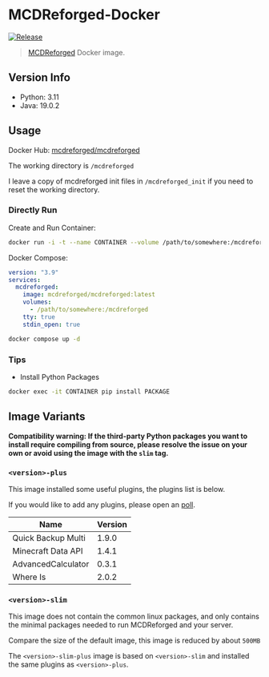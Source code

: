 # MCDReforged-Docker

[![Release](https://img.shields.io/github/v/release/MCDReforged/MCDReforged-Docker?label=Release)](https://github.com/MCDReforged/MCDReforged-Docker/releases)

> [MCDReforged](https://github.com/Fallen-Breath/MCDReforged) Docker image.

## Version Info

- Python: 3.11
- Java: 19.0.2

## Usage

Docker Hub: [mcdreforged/mcdreforged](https://hub.docker.com/r/mcdreforged/mcdreforged)

The working directory is `/mcdreforged`

I leave a copy of mcdreforged init files in `/mcdreforged_init` if you need to reset the working directory.

### Directly Run

Create and Run Container:

```bash
docker run -i -t --name CONTAINER --volume /path/to/somewhere:/mcdreforged mcdreforged/mcdreforged
```

Docker Compose:

```yaml
version: "3.9"
services:
  mcdreforged:
    image: mcdreforged/mcdreforged:latest
    volumes:
      - /path/to/somewhere:/mcdreforged
    tty: true
    stdin_open: true
```

```bash
docker compose up -d
```

### Tips

- Install Python Packages

```bash
docker exec -it CONTAINER pip install PACKAGE
```

## Image Variants

**Compatibility warning: If the third-party Python packages you want to install require compiling from source, please resolve the issue on your own or avoid using the image with the `slim` tag.**

### `<version>-plus`

This image installed some useful plugins, the plugins list is below.

If you would like to add any plugins, please open an [poll](https://github.com/MCDReforged/MCDReforged-Docker/discussions/new?category=polls).

| Name               | Version |
| ------------------ | ------- |
| Quick Backup Multi | 1.9.0   |
| Minecraft Data API | 1.4.1   |
| AdvancedCalculator | 0.3.1   |
| Where Is           | 2.0.2   |

### `<version>-slim`

This image does not contain the common linux packages, and only contains the minimal packages needed to run MCDReforged and your server.

Compare the size of the default image, this image is reduced by about `500MB`

The `<version>-slim-plus` image is based on `<version>-slim` and installed the same plugins as `<version>-plus`.
